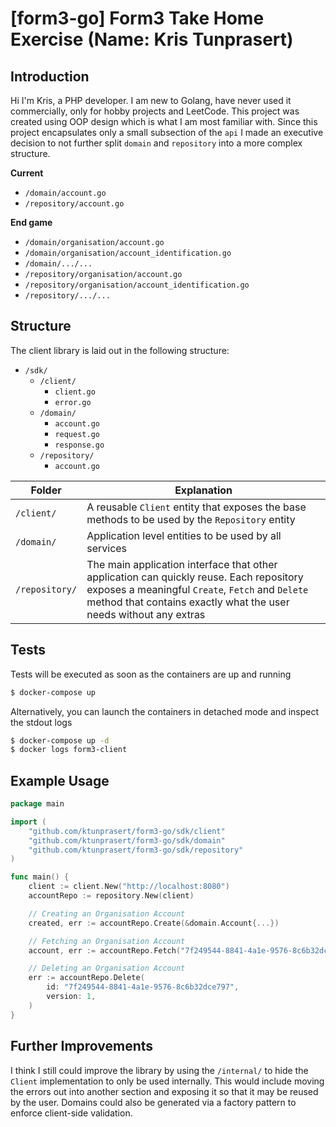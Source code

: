 # \[form3-go\] Form3 Take Home Exercise (Name: Kris Tunprasert)

## Introduction

Hi I'm Kris, a PHP developer. I am new to Golang, have never used it commercially, only for hobby projects and LeetCode. This project was created using OOP design which is what I am most familiar with. Since this project encapsulates only a small subsection of the `api` I made an executive decision to not further split `domain` and `repository` into a more complex structure.

**Current**
- `/domain/account.go`
- `/repository/account.go`

**End game**
- `/domain/organisation/account.go`
- `/domain/organisation/account_identification.go`
- `/domain/.../...`
- `/repository/organisation/account.go`
- `/repository/organisation/account_identification.go`
- `/repository/.../...`

## Structure

The client library is laid out in the following structure:

- `/sdk/`
    - `/client/`
        - `client.go`
        - `error.go`
    - `/domain/`
        - `account.go`
        - `request.go`
        - `response.go`
    - `/repository/`
        - `account.go`

Folder | Explanation 
------ | -----------
`/client/` | A reusable `Client` entity that exposes the base methods to be used by the `Repository` entity 
`/domain/` | Application level entities to be used by all services 
`/repository/` | The main application interface that other application can quickly reuse. Each repository exposes a meaningful `Create`, `Fetch` and `Delete` method that contains exactly what the user needs without any extras

## Tests

Tests will be executed as soon as the containers are up and running

```bash
$ docker-compose up
```

Alternatively, you can launch the containers in detached mode and inspect the stdout logs

```bash
$ docker-compose up -d
$ docker logs form3-client
```

## Example Usage

```go
package main

import (
    "github.com/ktunprasert/form3-go/sdk/client"
    "github.com/ktunprasert/form3-go/sdk/domain"
    "github.com/ktunprasert/form3-go/sdk/repository"
)

func main() {
    client := client.New("http://localhost:8080")
    accountRepo := repository.New(client)

    // Creating an Organisation Account
    created, err := accountRepo.Create(&domain.Account{...})

    // Fetching an Organisation Account
    account, err := accountRepo.Fetch("7f249544-8841-4a1e-9576-8c6b32dce797")

    // Deleting an Organisation Account
    err := accountRepo.Delete(
        id: "7f249544-8841-4a1e-9576-8c6b32dce797",
        version: 1,
    )
}
```

## Further Improvements

I think I still could improve the library by using the `/internal/` to hide the `Client` implementation to only be used internally. This would include moving the errors out into another section and exposing it so that it may be reused by the user.
Domains could also be generated via a factory pattern to enforce client-side validation.
